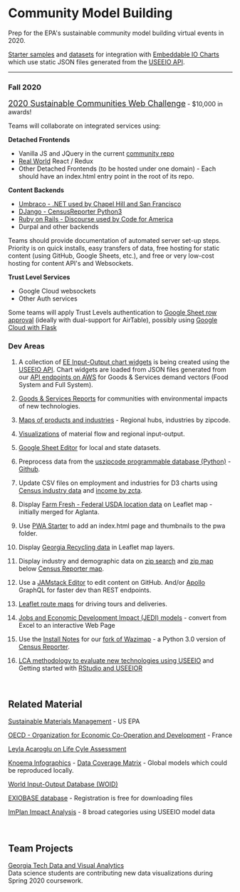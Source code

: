 <h1 class="h1-home">Community Model&nbsp;Building</h1>

Prep for the EPA's sustainable community model building virtual events in 2020.   

<!--
Supply chain "License to Operate" with the support of the community.

### Code for Atlanta Projects  

Slack #epa

<b>1. Teams</b>: Brainstorm Projects - [Review maps and charts](tools/), [Review inventory exchange](tools/#places)   

<b>2. GitHub</b>: Experiment with [GitHub Packages](https://help.github.com/en/github/managing-packages-with-github-packages/about-github-packages#supported-clients-and-formats)  
  Is it possible to pull just the [community](https://github.com/datascape/community) "tools" folder into [model.georgia](https://github.com/datascape/model.georgia) repo?   

<b>3. Leaflet</b>: [Place a round image](https://github.com/ilyankou/Leaflet.IconMaterial/issues/3) over a [Leaflet.IconMaterial](https://github.com/ilyankou/Leaflet.IconMaterial) map point, which allows for color assignment. [Test here](/community/hubs).   
-->


<!--
	https://www.wrld3d.com/wrld.js/latest/docs/leaflet/L.DivIcon/
-->
 


[Starter samples](start/) and [datasets](https://github.com/modelearth/community) for integration with 
[Embeddable IO Charts](../io/charts) which use static JSON files generated from the [USEEIO&nbsp;API](https://github.com/usepa/useeio_api/wiki/Use-the-API).  

---
<!--
### Volunteer Projects

We need assistance pre-processing lat/lon centers for zip codes, cities and counties - for all states (and countries).  

We'll use these for the [Farm Fresh Produce Map location filters](impact/?show=farmfresh&design=1) which are also used for Covid-19 supply maps.
-->

### Fall 2020

<a href="https://model.earth/community/challenge" style="font-size:18px">2020 Sustainable Communities Web Challenge</a> - $10,000 in awards!  

<!--
Join a project at <a href="https://www.meetup.com/codeforatlanta/">Code for Atlanta</a> with [Code for America](https://www.codeforamerica.org/) 
-->

Teams will collaborate on integrated services using:  

<b>Detached Frontends</b>
- Vanilla JS and JQuery in the current [community repo](start)
- [Real World](https://neighborhood.org/realworld) React / Redux  
- Other Detached Frontends (to be hosted under one domain) - Each should have an index.html entry point in the root of its repo.  

<b>Content Backends</b>
- [Umbraco - .NET used by Chapel Hill and San Francisco](https://umbraco.com/products/umbraco-heartcore/)  
- [DJango - CensusReporter Python3](../../community/resources/censusreporter)  
- [Ruby on Rails - Discourse used by Code for America](https://discourse.codeforamerica.org)  
- Durpal and other backends  

Teams should provide documentation of automated server set-up steps. Priority is on quick installs, easy transfers of data, free hosting for static content (using GitHub, Google Sheets, etc.), and free or very low-cost hosting for content API's and Websockets.  

<b>Trust Level Services</b>
- Google Cloud websockets
- Other Auth services  

Some teams will apply Trust Levels authentication to [Google&nbsp;Sheet&nbsp;row approval](https://neighborhood.org/editor) (ideally with dual-support for AirTable), possibly using [Google Cloud with Flask](https://medium.com/@abuango/how-to-collect-form-data-from-a-jamstack-website-to-google-sheets-using-google-cloud-functions-a59546c803a5)  

### Dev Areas

1. A collection of [EE Input-Output chart widgets](https://modelearth.github.io/io/charts) is being created using the [USEEIO API](https://github.com/usepa/useeio_api/wiki/Use-the-API). Chart widgets are loaded from JSON files generated from 
our [API endpoints on AWS](https://s3.amazonaws.com/useeio-api-go-swagger-staging/index.html) <!-- also https://smmtool.app.cloud.gov/ -->for Goods & Services demand vectors (Food System and Full System).  

2. [Goods & Services Reports](info/) for communities with environmental impacts of new technologies.   

3. [Maps of products and industries](start/maps) - Regional hubs, industries by zipcode.  

4. [Visualizations](start/charts/) of material flow and regional input-output.  

5. [Google Sheet Editor](https://neighborhood.org/editor) for local and state datasets.

1. Preprocess data from the [uszipcode programmable database (Python)](https://uszipcode.readthedocs.io/01-Tutorial/index.html) - [Github](https://github.com/MacHu-GWU/uszipcode-project).  

1. Update CSV files on employment and industries for D3 charts using [Census industry data](industries) and [income by zcta](prep/all)<!--[projections](prep/regression/)-->.  

1. Display [Farm Fresh - Federal USDA location data](farmfresh/ga) on Leaflet map - initially merged for Aglanta.  

1. Use [PWA Starter](resources/pwa) to add an index.html page and thumbnails to the pwa folder.

1. Display [Georgia Recycling data](recycling/ga/) in Leaflet map layers.

1. Display industry and demographic data on [zip search](zip/#zip=30315) and [zip map](zip/leaflet/) below [Census Reporter map](https://censusreporter.org/profiles/86000US30313-30313/).

1. Use a [JAMstack Editor](https://headlesscms.org/) to edit content on GitHub. 
And/or <a href="https://www.apollographql.com/docs/apollo-server/">Apollo</a> GraphQL for faster dev than<!--the point-to-point nature of--> REST endpoints.  

1. <a href="start/routing/">Leaflet route maps</a> for driving tours and deliveries.

1. [Jobs and Economic Development Impact (JEDI) models](https://www.nrel.gov/analysis/jedi/models.html) - convert from Excel to an interactive Web Page

1. Use the [Install Notes](resources/censusreporter) for our [fork of Wazimap]( https://github.com/modelearth/wazimap) - a Python 3.0 version of [Census Reporter](https://censusreporter.org/profiles/86000US30313-30313/).  

1. [LCA methodology to evaluate new technologies using USEEIO](https://modelearth.github.io/io/naics/add) and 
Getting started with [RStudio and USEEIOR](https://modelearth.github.io/io/naics)
<!--
1. Deploy Leaflet in Widget. Include [windy.com](https://windy.com) weather layer using their [API for Leaflet](https://github.com/windycom/API).


1. Cross-relate Goods & Services NAICS industries with Harmonized System (HS Codes) for [International Trade](https://georgiadata.github.io/display/products/)
-->

<!--
International postal codes
https://pypi.org/project/zipcodes/

National Renewable Energy Laboratory (NREL) - alternative fuel stations 
	https://developer.nrel.gov/docs/transportation/alt-fuel-stations-v1/all/#ev-network-id-record-fields

13. Activate Netlify Identity or Firebase Hosting using [Google Cloud Build](https://medium.com/serverlessguru/aws-to-gcp-web-applications-89ed92070832) and/or [ERPNext](https://aws.amazon.com/marketplace/pp/B015GHHU7M) (MariaDB/Python/AWS EC2).

14. [Climate Change Action Plans](https://www.c2es.org/document/climate-action-plans/) - Incorporate how other states support information exchanges.  
-->

<br>
 
## Related Material

<!--
There is growing trend across industry to trace the entire supply chain. 
Responsible sourcing allows manufacturers to...
-->

[Sustainable Materials Management](https://www.epa.gov/smm) - US EPA  
<!--
[Recycling and Resource Recovery as a Tool for Regional Economic Development](https://www.epa.gov/smm/sustainable-materials-management-smm-web-academy-webinar-recycling-and-resource-recovery-tool) - Webinar: Nov 20, 2019, 1PM  
-->
[OECD - Organization for Economic
Co-Operation and Development](https://www.oecd.org/sti/ind/measuring-trade-in-value-added.htm) - France  

<!-- GEOD - Global Economic Open Database  -->

[Leyla Acaroglu on Life Cyle Assessment](https://medium.com/disruptive-design/a-guide-to-life-cycle-thinking-b762ab49bce3)   

[Knoema Infographics](https://knoema.com/infographics) - [Data Coverage Matrix](https://knoema.com/atlas/matrix) - Global models which could be reproduced locally.  

[World Input-Output Database (WOID)](http://www.wiod.org/otherdb)  

<!-- https://simapro.com/products/exiobase-database/-->
[EXIOBASE database](https://www.exiobase.eu/) - Registration is free for downloading files  

[ImPlan Impact Analysis](https://implanhelp.zendesk.com/hc/en-us/articles/360039284273-Environmental-Data) - 8 broad categories using USEEIO model data  


<!--
USCSD Materials Marketplace - Seems to be members only. Wes has a contact that worked on it.
https://usbcsd.org/materials

Southern Regional Science Association
http://www.srsa.org/
-->

<br>

## Team Projects

<a href="https://poloclub.github.io/#cse6242">Georgia Tech Data and Visual Analytics</a>  
Data science students are contributing new data visualizations during Spring 2020 coursework.  



<!-- Re-connect with Polo in early January. Provide: 

1) Description of problem (e.g., high level problems, opportunities for ML, vis, the combination, etc.)

2) Description of data (how students will access them, how large, etc.)

3) Ways to communicate with you over the course of project (e.g., use a Slack group, each project team in a separate private Slack channel)  

https://poloclub.github.io/cse6242-2019fall-campus/project.html


Create a Sankey chart with a return flow:
https://www.sciencedirect.com/science/article/pii/S0921344917301167
-->






